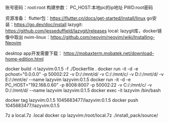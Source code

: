 账号密码：root:root
构建参数：
PC_HOST:本地pc的ip地址
PWD:root密码

资源准备：
flutter包：https://flutter.cn/docs/get-started/install/linux
go安装：https://go.dev/doc/install
lazygit: https://github.com/jesseduffield/lazygit/releases
local: lazygit库，docker镜像中取出
nvim-linux：https://github.com/neovim/neovim/wiki/Installing-Neovim

desktop app开发需要下载：
https://mobaxterm.mobatek.net/download-home-edition.html



docker build -t lazyvim:0.1.5 -f ./Dockerfile .
docker run -it -d -e pchost="0.0.0.0" -p 50002:22 -v D:/:/mnt/d/ -v C:/:/mnt/c/ -v D:/:/mnt/d/ -v E:/:/mnt/e/ --name lazyvim lazyvim:0.1.5
docker run -it -d -e PC_HOST="192.168.0.60" -p 8008:8007 -p 50002:22 -v C:/:/mnt/c/ -v D:/:/mnt/d/  --name lazyvim lazyvim:0.1.5
docker exec -it lazyvim /bin/bash

docker tag lazyvim:0.1.5 1045683477/lazyvim:0.1.5
docker push 1045683477/lazyvim:0.1.5

7z a local.7z .local
docker cp lazyvim:/root/local.7z ./install_pack/source/
